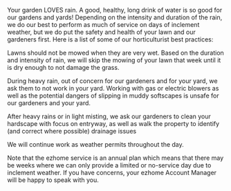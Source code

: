 Your garden LOVES rain. A good, healthy, long drink of water is so good for our gardens and yards! Depending on the intensity and duration of the rain, we do our best to perform as much of service on days of inclement weather, but we do put the safety and health of your lawn and our gardeners first. Here is a list of some of our horticulturist best practices:

Lawns should not be mowed when they are very wet. Based on the duration and intensity of rain, we will skip the mowing of your lawn that week until it is dry enough to not damage the grass.

During heavy rain, out of concern for our gardeners and for your yard, we ask them to not work in your yard. Working with gas or electric blowers as well as the potential dangers of slipping in muddy softscapes is unsafe for our gardeners and your yard.

After heavy rains or in light misting, we ask our gardeners to clean your hardscape with focus on entryway, as well as walk the property to identify (and correct where possible) drainage issues

We will continue work as weather permits throughout the day.

Note that the ezhome service is an annual plan which means that there may be weeks where we can only provide a limited or no-service day due to inclement weather. If you have concerns, your ezhome Account Manager will be happy to speak with you.
